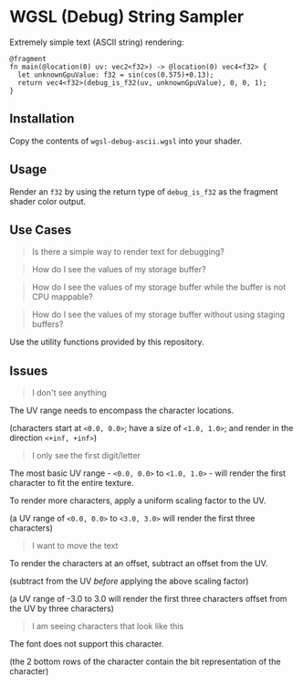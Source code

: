 # WGSL (Debug) String Sampler

Extremely simple text (ASCII string) rendering:

```wgsl
@fragment
fn main(@location(0) uv: vec2<f32>) -> @location(0) vec4<f32> {
  let unknownGpuValue: f32 = sin(cos(0.575)+0.13);
  return vec4<f32>(debug_is_f32(uv, unknownGpuValue), 0, 0, 1);
}
```

## Installation

Copy the contents of `wgsl-debug-ascii.wgsl` into your shader.

## Usage

Render an `f32` by using the return type of `debug_is_f32` as the fragment shader color output.

## Use Cases

> Is there a simple way to render text for debugging?

> How do I see the values of my storage buffer?

> How do I see the values of my storage buffer while the buffer is not CPU mappable?

> How do I see the values of my storage buffer without using staging buffers?

Use the utility functions provided by this repository.

## Issues

> I don't see anything

The UV range needs to encompass the character locations.

(characters start at `<0.0, 0.0>`; have a size of `<1.0, 1.0>`; and render in the direction `<+inf, +inf>`)

> I only see the first digit/letter

The most basic UV range - `<0.0, 0.0>` to `<1.0, 1.0>` - will render the first character to fit the entire texture.

To render more characters, apply a uniform scaling factor to the UV.

(a UV range of `<0.0, 0.0>` to `<3.0, 3.0>` will render the first three characters)

> I want to move the text

To render the characters at an offset, subtract an offset from the UV.

(subtract from the UV _before_ applying the above scaling factor)

(a UV range of -3.0 to 3.0 will render the first three characters offset from the UV by three characters)

> I am seeing characters that look like this

The font does not support this character.

(the 2 bottom rows of the character contain the bit representation of the character)
